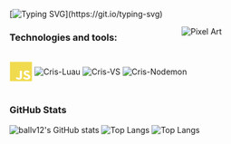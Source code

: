 [![Typing SVG](https://readme-typing-svg.herokuapp.com?font=Fira+Code&pause=1000&width=435&lines=Welcome+to+my+Github+profile!)](https://git.io/typing-svg)

<img src="https://i.pinimg.com/originals/6d/ae/23/6dae238916513b5a483752e380568110.gif" alt="Pixel Art" align="right" width="200">

### Technologies and tools:

<div style="display: inline_block"><br>
  <img align="center" alt="Cris-Js" height="35" width="40" src="https://raw.githubusercontent.com/devicons/devicon/master/icons/javascript/javascript-plain.svg">
  <img align="center" alt="Cris-Luau" height="35" width="40" src="https://avatars.githubusercontent.com/u/104525888?s=200&v=4">
  <img align="center" alt="Cris-VS" height="35" width="40" src="https://cdn.jsdelivr.net/gh/devicons/devicon/icons/vscode/vscode-original.svg">
  <img align="center" alt="Cris-Nodemon" height="35" width="40" src="https://user-images.githubusercontent.com/13700/35731649-652807e8-080e-11e8-88fd-1b2f6d553b2d.png">
</div><br>

### GitHub Stats

![ballv12's GitHub stats](https://github-readme-stats.vercel.app/api?username=ballv12&show_icons=true&theme=github_dark)
![Top Langs](https://github-readme-stats.vercel.app/api/top-langs/?username=ballv12&layout=compact)
![Top Langs](https://github-readme-stats.vercel.app/api/top-langs/?username=ballv12&langs_count=8)
  </a>
</div>

<!--
**ballv12/ballv12** is a ✨ _special_ ✨ repository because its `README.md` (this file) appears on your GitHub profile.

Here are some ideas to get you started:

- 🔭 I’m currently working on ...
- 🌱 I’m currently learning ...
- 👯 I’m looking to collaborate on ...
- 🤔 I’m looking for help with ...
- 💬 Ask me about ...
- 📫 How to reach me: ...
- 😄 Pronouns: ...
- ⚡ Fun fact: ...
-->
